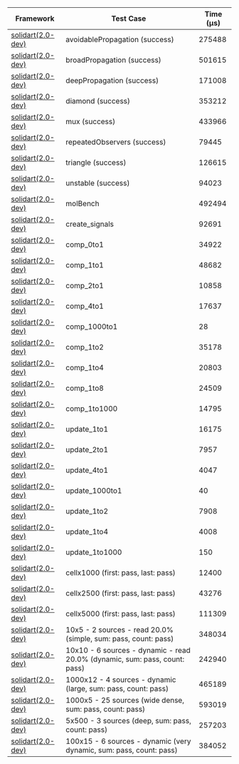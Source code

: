 | Framework | Test Case | Time (μs) |
| --- | --- | --- |
| [solidart(2.0-dev)](https://github.com/nank1ro/solidart/tree/dev) | avoidablePropagation (success) | 275488 |
| [solidart(2.0-dev)](https://github.com/nank1ro/solidart/tree/dev) | broadPropagation (success) | 501615 |
| [solidart(2.0-dev)](https://github.com/nank1ro/solidart/tree/dev) | deepPropagation (success) | 171008 |
| [solidart(2.0-dev)](https://github.com/nank1ro/solidart/tree/dev) | diamond (success) | 353212 |
| [solidart(2.0-dev)](https://github.com/nank1ro/solidart/tree/dev) | mux (success) | 433966 |
| [solidart(2.0-dev)](https://github.com/nank1ro/solidart/tree/dev) | repeatedObservers (success) | 79445 |
| [solidart(2.0-dev)](https://github.com/nank1ro/solidart/tree/dev) | triangle (success) | 126615 |
| [solidart(2.0-dev)](https://github.com/nank1ro/solidart/tree/dev) | unstable (success) | 94023 |
| [solidart(2.0-dev)](https://github.com/nank1ro/solidart/tree/dev) | molBench | 492494 |
| [solidart(2.0-dev)](https://github.com/nank1ro/solidart/tree/dev) | create_signals | 92691 |
| [solidart(2.0-dev)](https://github.com/nank1ro/solidart/tree/dev) | comp_0to1 | 34922 |
| [solidart(2.0-dev)](https://github.com/nank1ro/solidart/tree/dev) | comp_1to1 | 48682 |
| [solidart(2.0-dev)](https://github.com/nank1ro/solidart/tree/dev) | comp_2to1 | 10858 |
| [solidart(2.0-dev)](https://github.com/nank1ro/solidart/tree/dev) | comp_4to1 | 17637 |
| [solidart(2.0-dev)](https://github.com/nank1ro/solidart/tree/dev) | comp_1000to1 | 28 |
| [solidart(2.0-dev)](https://github.com/nank1ro/solidart/tree/dev) | comp_1to2 | 35178 |
| [solidart(2.0-dev)](https://github.com/nank1ro/solidart/tree/dev) | comp_1to4 | 20803 |
| [solidart(2.0-dev)](https://github.com/nank1ro/solidart/tree/dev) | comp_1to8 | 24509 |
| [solidart(2.0-dev)](https://github.com/nank1ro/solidart/tree/dev) | comp_1to1000 | 14795 |
| [solidart(2.0-dev)](https://github.com/nank1ro/solidart/tree/dev) | update_1to1 | 16175 |
| [solidart(2.0-dev)](https://github.com/nank1ro/solidart/tree/dev) | update_2to1 | 7957 |
| [solidart(2.0-dev)](https://github.com/nank1ro/solidart/tree/dev) | update_4to1 | 4047 |
| [solidart(2.0-dev)](https://github.com/nank1ro/solidart/tree/dev) | update_1000to1 | 40 |
| [solidart(2.0-dev)](https://github.com/nank1ro/solidart/tree/dev) | update_1to2 | 7908 |
| [solidart(2.0-dev)](https://github.com/nank1ro/solidart/tree/dev) | update_1to4 | 4008 |
| [solidart(2.0-dev)](https://github.com/nank1ro/solidart/tree/dev) | update_1to1000 | 150 |
| [solidart(2.0-dev)](https://github.com/nank1ro/solidart/tree/dev) | cellx1000 (first: pass, last: pass) | 12400 |
| [solidart(2.0-dev)](https://github.com/nank1ro/solidart/tree/dev) | cellx2500 (first: pass, last: pass) | 43276 |
| [solidart(2.0-dev)](https://github.com/nank1ro/solidart/tree/dev) | cellx5000 (first: pass, last: pass) | 111309 |
| [solidart(2.0-dev)](https://github.com/nank1ro/solidart/tree/dev) | 10x5 - 2 sources - read 20.0% (simple, sum: pass, count: pass) | 348034 |
| [solidart(2.0-dev)](https://github.com/nank1ro/solidart/tree/dev) | 10x10 - 6 sources - dynamic - read 20.0% (dynamic, sum: pass, count: pass) | 242940 |
| [solidart(2.0-dev)](https://github.com/nank1ro/solidart/tree/dev) | 1000x12 - 4 sources - dynamic (large, sum: pass, count: pass) | 465189 |
| [solidart(2.0-dev)](https://github.com/nank1ro/solidart/tree/dev) | 1000x5 - 25 sources (wide dense, sum: pass, count: pass) | 593019 |
| [solidart(2.0-dev)](https://github.com/nank1ro/solidart/tree/dev) | 5x500 - 3 sources (deep, sum: pass, count: pass) | 257203 |
| [solidart(2.0-dev)](https://github.com/nank1ro/solidart/tree/dev) | 100x15 - 6 sources - dynamic (very dynamic, sum: pass, count: pass) | 384052 |
